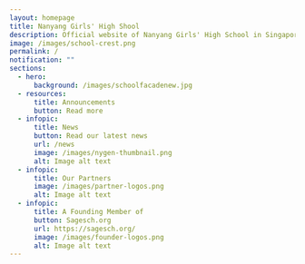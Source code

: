 ```yaml
---
layout: homepage
title: Nanyang Girls' High Shool
description: Official website of Nanyang Girls' High School in Singapore
image: /images/school-crest.png
permalink: /
notification: ""
sections:
  - hero:
      background: /images/schoolfacadenew.jpg
  - resources:
      title: Announcements
      button: Read more
  - infopic:
      title: News
      button: Read our latest news
      url: /news
      image: /images/nygen-thumbnail.png
      alt: Image alt text
  - infopic:
      title: Our Partners
      image: /images/partner-logos.png
      alt: Image alt text
  - infopic:
      title: A Founding Member of
      button: Sagesch.org
      url: https://sagesch.org/
      image: /images/founder-logos.png
      alt: Image alt text
---
```

